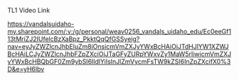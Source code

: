 TL1 Video Link 

https://vandalsuidaho-my.sharepoint.com/:v:/g/personal/weav0256_vandals_uidaho_edu/Ec0eeGf113tMriZJ2IUfelcBzXaBpz_PkktQqQfGSSyeig?nav=eyJyZWZlcnJhbEluZm8iOnsicmVmZXJyYWxBcHAiOiJTdHJlYW1XZWJBcHAiLCJyZWZlcnJhbFZpZXciOiJTaGFyZURpYWxvZy1MaW5rIiwicmVmZXJyYWxBcHBQbGF0Zm9ybSI6IldlYiIsInJlZmVycmFsTW9kZSI6InZpZXcifX0%3D&e=yH6lbv
